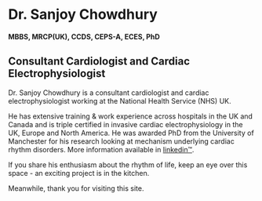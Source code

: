 # Dr. Sanjoy Chowdhury 
#### MBBS, MRCP(UK), CCDS, CEPS-A, ECES, PhD
## Consultant Cardiologist and Cardiac Electrophysiologist



Dr. Sanjoy Chowdhury is a consultant cardiologist and cardiac electrophysiologist working at the National Health Service (NHS) UK.

He has extensive training & work experience across hospitals in the UK and Canada and is triple certified in invasive cardiac electrophysiology in the UK, Europe and North America. 
He was awarded PhD from the University of Manchester for his research looking at mechanism underlying cardiac rhythm disorders.
More information available in [linkedin™](https://www.linkedin.com/in/sanjoykumar/).

If you share his enthusiasm about the rhythm of life, keep an eye over this space - an exciting project is in the kitchen.

Meanwhile, thank you for visiting this site. 
